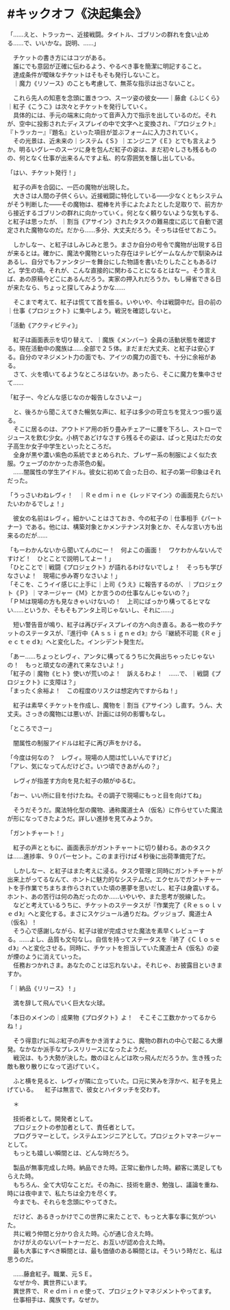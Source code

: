 # #キックオフ《決起集会》

「……えと、トラッカー、近接戦闘。タイトル、ゴブリンの群れを食い止める……で、いいかな。説明、……」

　チケットの書き方にはコツがある。  
　誰にでも意図が正確に伝わるよう、やるべき事を簡潔に明記すること。  
　達成条件が曖昧なチケットはそもそも発行しないこと。  
　｜魔力《リソース》のことも考慮して、無茶な指示は出さないこと。

　これら先人の知恵を念頭に置きつつ、スーツ姿の彼女――｜藤倉《ふじくら》｜紅子《こうこ》は次々とチケットを発行していく。  
　具体的には、手元の端末に向かって音声入力で指示を出しているのだ。それが、空中に投影されたディスプレイの中で文字へと変換され、『プロジェクト』『トラッカー』『題名』といった項目が並ぶフォームに入力されていく。  
　その光景は、近未来の｜システム《Ｓ》｜エンジニア《Ｅ》とでも言えようか。明るいグレーのスーツに身を包んだ紅子の姿は、まだ初々しさも残るものの、何となく仕事が出来るんですよ私、的な雰囲気を醸し出している。

「はい、チケット発行！」

　紅子の声を合図に、一匹の魔物が出現した。  
　大きさは人間の子供くらい。近接戦闘に特化している――少なくともシステムがそう判断した――その魔物は、棍棒を片手によたよたとした足取りで、前方から接近するゴブリンの群れに向かっていく。何となく頼りないような気もする、と紅子は思ったが、｜割当《アサイン》されたタスクの難易度に応じて自動で選定された魔物なのだ。だから……多分、大丈夫だろう。そっちは任せておこう。

　しかしなー、と紅子はしみじみと思う。まさか自分の号令で魔物が出現する日が来るとは。確かに、魔法や魔物といった存在はテレビゲームなんかで馴染みはあるし、自分でもファンタジーを舞台にした物語を書いたりしたこともあるけど。学生の頃。それが、こんな直接的に関わることになるとはなー。そう言えば、あの原稿今どこにあるんだろう。実家の押入れだろうか。もし帰省できる日が来たなら、ちょっと探してみようかな……

　そこまで考えて、紅子は慌てて首を振る。いやいや、今は戦闘中だ。目の前の｜仕事《プロジェクト》に集中しよう。戦況を確認しないと。

「活動《アクティビティ》」

　紅子は画面表示を切り替えて、｜魔族《メンバー》全員の活動状態を確認する。現在活動中の魔族は……全部で２５体。まだまだ大丈夫、と紅子は安心する。自分のマネジメント力の面でも、アイツの魔力の面でも、十分に余裕がある。  
　さて、火を噴いてるようなところはないか。あったら、そこに魔力を集中させて……

「紅子ー、今どんな感じなのか報告しなさいよー」

　と、後ろから聞こえてきた暢気な声に、紅子は多少の苛立ちを覚えつつ振り返る。  
　そこに居るのは、アウトドア用の折り畳みチェアーに腰を下ろし、ストローでジュースを飲む少女。小柄であどけなさすら残るその姿は、ぱっと見はただの女子高生か女子中学生といったところだ。  
　全身が黒や濃い紫色の系統でまとめられた、ブレザー系の制服によく似た衣服。ウェーブのかかった赤茶色の髪。  
　……闇属性の学生アイドル。彼女に初めて会った日の、紅子の第一印象はそれだった。

「うっさいわねレヴィ！　｜Ｒｅｄｍｉｎｅ《レッドマイン》の画面見たらだいたいわかるでしょ！」

　彼女の名前はレヴィ。細かいことはさておき、今の紅子の｜仕事相手《パートナー》である。他には、構築対象とかメンテナンス対象とか、そんな言い方も出来るのだが……

「もーわかんないから聞いてんのにー！　何よこの画面！　ワケわかんないんですけど！　ひとことで説明してよー！」  
「ひとことで｜戦闘《プロジェクト》が語れるわけないでしょ！　そっちも学びなさいよ！　現場に歩み寄りなさいよ！」  
「そこを、こうイイ感じに上手に｜上司《うえ》に報告するのが、｜プロジェクト《Ｐ》｜マネージャー《Ｍ》とか言うのの仕事なんじゃないの？」  
「ＰＭは現場の方も見なきゃいけないの！　上司にばっかり構ってるヒマない……というか、そもそもアンタ上司じゃないし、それに……」

　短い警告音が鳴り、紅子は再びディスプレイの方へ向き直る。ある一枚のチケットのステータスが、『進行中《Ａｓｓｉｇｎｅｄ》』から『継続不可能《Ｒｅｊｅｃｔｅｄ》』へと変化した。インシデント発生だ。

「あー……ちょっとレヴィ、アンタに構ってるうちに欠員出ちゃったじゃないの！　もっと頑丈なの連れて来なさいよ！」  
「紅子の｜魔物《ヒト》使いが荒いのよ！　訴えるわよ！　……で、｜戦闘《プロジェクト》に支障は？」  
「まったく余裕よ！　この程度のリスクは想定内ですからね！」

　紅子は素早くチケットを作成し、魔物を｜割当《アサイン》し直す。うん、大丈夫。さっきの魔物には悪いが、計画には何の影響もなし。

「ところでさー」

　闇属性の制服アイドルは紅子に再び声をかける。

「今度は何なの？　レヴィ。現場の人間は忙しいんですけど」  
「アレ、気になってんだけどさ。いつ頃できあがんの？」

　レヴィが指差す方向を見た紅子の頬がゆるむ。

「おー、いい所に目を付けたね。その調子で現場にもっと目を向けてね」

　そうだそうだ。魔法特化型の魔物、通称魔道士Ａ（仮名）に作らせていた魔法が形になってきたようだ。詳しい進捗を見てみようか。

「ガントチャート！」

　紅子の声とともに、画面表示がガントチャートに切り替わる。あのタスクは……進捗率、９０パーセント。このまま行けば４秒後に出荷準備完了だ。

　しかしなー、と紅子はまた考えに浸る。タスク管理と同時にガントチャートが出来上がってるなんて、ホントに魅力的なシステムだ。エクセルでガントチャートを手作業でちまちま作らされていた頃の悪夢を思いだし、紅子は身震いする。ホント、あの苦行は何の為だったのか……いやいや、また思考が脱線した。  
　などと考えているうちに、チケットのステータスが『作業完了《Ｒｅｓｏｌｖｅｄ》』へと変化する。まさにスケジュール通りだね。グッジョブ、魔道士Ａ（仮名）！  
　そう心で感謝しながら、紅子は彼が完成させた魔法を素早くレビューする。……よし、品質も文句なし。自信を持ってステータスを『終了《Ｃｌｏｓｅｄ》』へと変化させる。同時に、チケットを担当していた魔道士Ａ《仮名》の姿が煙のように消えていった。  
　任務おつかれさま。あなたのことは忘れないよ。それじゃ、お披露目といきますか。

「｜納品《リリース》！」

　満を辞して飛んでいく巨大な火球。

「本日のメインの｜成果物《プロダクト》よ！　そこそこ工数かかってるからね！」

　そう得意げに叫ぶ紅子の声をかき消すように、魔物の群れの中心で起こる大爆発。なかなか派手なプレスリリースになったようだ。  
　戦況は、もう大勢が決した。敵のほとんどは吹っ飛んだだろうか。生き残った敵も散り散りになって逃げていく。

　ふと横を見ると、レヴィが隣に立っていた。口元に笑みを浮かべ、紅子を見上げている。
　紅子は無言で、彼女とハイタッチを交わす。

　＊

　技術者として。開発者として。  
　プロジェクトの参加者として、責任者として。  
　プログラマーとして。システムエンジニアとして。プロジェクトマネージャーとして。  
　もっとも嬉しい瞬間とは、どんな時だろう。

　製品が無事完成した時。納品できた時。正常に動作した時。顧客に満足してもらえた時。  
　もちろん、全て大切なことだ。その為に、技術を磨き、勉強し、議論を重ね、時には夜中まで、私たちは全力を尽くす。  
　今までも、それらを念頭にやってきた。

　だけど、あるきっかけでこの世界に来たことで、もっと大事な事に気がついた。  
　共に戦う仲間と分かり合えた時。心が通じ合えた時。  
　かけがえのないパートナーだと、お互いが認め合えた時。  
　最も大事にすべき瞬間とは、最も価値のある瞬間とは。そういう時だと、私は思うのだ。


　……藤倉紅子。職業、元ＳＥ。  
　なぜか今、異世界にいます。  
　異世界で、Ｒｅｄｍｉｎｅ使って、プロジェクトマネジメントやってます。  
　仕事相手は、魔族です。なぜか。
